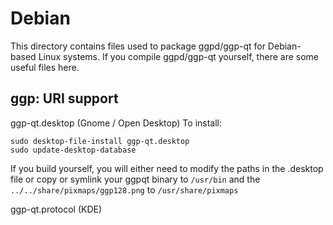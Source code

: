 
Debian
====================
This directory contains files used to package ggpd/ggp-qt
for Debian-based Linux systems. If you compile ggpd/ggp-qt yourself, there are some useful files here.

## ggp: URI support ##


ggp-qt.desktop  (Gnome / Open Desktop)
To install:

	sudo desktop-file-install ggp-qt.desktop
	sudo update-desktop-database

If you build yourself, you will either need to modify the paths in
the .desktop file or copy or symlink your ggpqt binary to `/usr/bin`
and the `../../share/pixmaps/ggp128.png` to `/usr/share/pixmaps`

ggp-qt.protocol (KDE)

